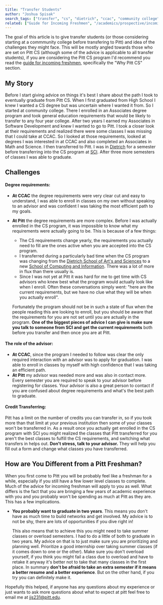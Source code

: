 ```yaml
---
title: "Transfer Students"
author: "Joshua Spisak"
search_tags: ["transfer", "cs", "dietrich", "ccac", "community college"]
related: ["Guide for Incoming Freshmen", "/academics/prospective/incoming-freshmen"]
---
```


The goal of this article is to give transfer students (or those considering starting at a commmunity college before transfering to Pitt) and idea of the challenges they might face. This will be mostly angled towards those who are set on Pitt CS (although some of the advice is applicable to all transfer students), if you are considering the Pitt CS program I'd recommend you read the [guide for incoming freshmen](/academics/prospective/incoming-freshmen), specifically the "Why Pitt CS" section.

## My Story
Before I start giving advice on things it's best I share about the path I took to eventually graduate from Pitt CS. When I first graduated from High School I knew I wanted a CS degree but was uncertain where I wanted it from. So I started at community college. There I enrolled in an Associates degree program and took general education requirements that would be likely to transfer to any four year college. After two years I earned my Associates in Software Development and knew I wanted to go to Pitt. I took a closer look at their requirements and realized there were some classes I was missing that I could take at CCAC. So I looked at those requirements, looked at degrees I was interested in at CCAC and also completed an Associates in Math and Science. I then transferred to Pitt. I was in [Dietrich](https://www.asundergrad.pitt.edu/) for a semester before transferring into the CS program at [SCI](http://sci.pitt.edu/). After three more semesters of classes I was able to graduate.

## Challenges
#### Degree requirements:
*   **At CCAC** the degree requirements were very clear cut and easy to understand, I was able to enroll in classes on my own without speaking to an advisor and was confident I was taking the most efficient path to my goals.
*   **At Pitt** the degree requirements are more complex. Before I was actually enrolled in the CS program, it was impossible to know what my requirements were actually going to be. This is because of a few things:
    *   The CS requirements change yearly, the requirements you actually need to fill are the ones active when you are accepted into the CS program.
    *   I transferred during a particularly bad time when the CS program was changing from the [Dietrich School of Art's and Sciences](https://www.asundergrad.pitt.edu/) to a new [School of Computing and Information](http://sci.pitt.edu/). There was a lot of more in flux than there usually is.
    *   Since I was not yet at Pitt it was hard for me to get time with CS advisors who knew best what the program would actually look like when I enroll. Often these conversations simply went: "here are the current requirements, but we have no clue what they will be when you actually enroll".

    Fortunately the program should not be in such a state of flux when the people reading this are looking to enroll, but you should be aware that the requirements for you are not set until you are actually in the program. **One of the biggest pieces of advice I can give is make sure you talk to someone from SCI and get the current requirements** both before you transfer and then once you are at Pitt.

#### The role of the advisor:
*   **At CCAC**, since the program I needed to follow was clear the only required interaction with an advisor was to apply for graduation. I was able to enroll in classes by myself with high confidence that I was taking an efficient path.
*   **At Pitt** my advisor was needed more and was also in contact more. Every semester you are required to speak to your advisor before registering for classes. Your advisor is also a great person to contact if you are confused about degree requirements and what's the best path to graduate.

#### Credit Transferring:
Pitt has a limit on the number of credits you can transfer in, so if you took more than that limit at your previous institution then some of your classes won't be transferred in. As a result once you actually get enrolled in the CS program with SCI you might realized the classes that Pitt transferred for you aren't the best classes to fulfill the CS requirements, and switching what transfers in helps out. **Don't stress, talk to your advisor.** They will help you fill out a form and change what classes you have transferred.

## How are You Different from a Pitt Freshman?
When you first come to Pitt you will be probably feel like a freshman for a while, especially if you still have a few lower level classes to complete. Much of the advice for incoming freshman will apply to you as well. What differs is the fact that you are bringing a few years of academic experience with you and you probably won't be spending as much at Pitt as they are. This has a few implications.

*   **You probably want to graduate in two years**. This means you don't have as much time to build networks and get involved. My advice is to not be shy, there are lots of opportunities if you dive right in!
    
    This also means that to achieve this you might need to take summer classes or overload semesters. I had to do a little of both to graduate in two years. My advice on that is to just make sure you are prioritizing and planning well. Prioritize a good internship over taking summer classes (if it comes down to one or the other). Make sure you don't overload yourself, if you think you might fail a class due to overload and have to retake it anyway it's better not to take that many classes in the first place. In summary **don't be afraid to take an extra semester if it means a better resume and a better experience**. But on the other hand, if you try you can definitely make it.

Hopefully this helped, if anyone has any questions about my experience or just wants to ask more questions about what to expect at pitt feel free to email me at [jjs231@pitt.edu](mailto:jjs231@pitt.edu).